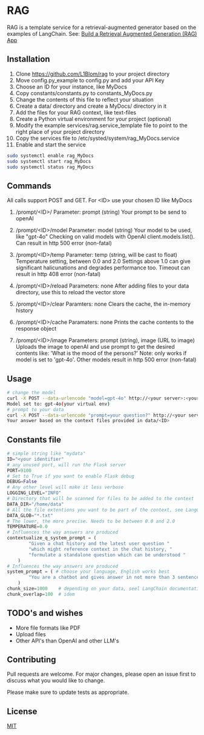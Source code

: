 # RAG

RAG is a template service for a retrieval-augmented generator based on the examples of LangChain. See: [Build a Retrieval Augmented Generation (RAG) App](https://python.langchain.com/v0.2/docs/tutorials/rag/)

## Installation

1. Clone https://github.com/L1Blom/rag to your project directory
2. Move config.py_example to config.py and add your API Key
3. Choose an ID for your instance, like MyDocs
4. Copy constants/constants.py to constants_MyDocs.py
5. Change the contents of this file to reflect your situation
6. Create a data/ directory and create a MyDocs/ directory in it
7. Add the files for your RAG context, like text-files
8. Create a Python virtual environment for your project (optional)
9. Modify the example services/rag.service_template file to point to the right place of your project directory
10. Copy the services file to /etc/systed/system/rag_MyDocs.service
11. Enable and start the service

```bash
sudo systemctl enable rag_MyDocs
sudo systemctl start rag_MyDocs
sudo systemctl status rag_MyDocs
```

## Commands

All calls support POST and GET. For \<ID\> use your chosen ID like MyDocs

1. /prompt/\<ID\>/
    Parameter: prompt (string)
    Your prompt to be send to openAI

2. /prompt/\<ID\>/model
    Parameter: model (string)
    Your model to be used, like "gpt-4o"
    Checking on valid models with OpenAI client.models.list(). Can result in http 500 error (non-fatal)

3. /prompt/\<ID\>/temp
    Parameter: temp (string, will be cast to float)
    Temperature setting, between 0.0 and 2.0
    Settings above 1.0 can give significant halicunations and degrades performance too.
    Timeout can result in http 408 error (non-fatal)

4. /prompt/\<ID\>/reload
    Parameters: none
    After adding files to your data directory, use this to reload the vector store

5. /prompt/\<ID\>/clear
    Paramters: none
    Clears the cache, the in-memory history

6. /prompt/\<ID\>/cache
    Paramaters: none
    Prints the cache contents to the response object

7. /prompt/\<ID\>/image
    Parameters: prompt (string), image (URL to image)
    Uploads the image to openAI and use prompt to get the desired contents like: 'What is the mood of the persons?'
    Note: only works if model is set to 'gpt-4o'. Other models result in http 500 error (non-fatal)

## Usage

```bash
# change the model
curl -X POST --data-urlencode "model=gpt-4o" http://<your server>:<your port>/prompt/<ID>/model
Model set to: gpt-4o(your virtual env) 
# prompt to your data
curl -X POST --data-urlencode "prompt=your question?" http://<your server>:<your port>/prompt/<ID>
Your answer based on the context files provided in data/<ID>
```

## Constants file

```python
# simple string like "mydata"
ID="<your identifier" 
# any unused port, will run the Flask server
PORT=9100
# Set to True if you want to enable Flask debug
DEBUG=False
# Any other level will make it less verbose
LOGGING_LEVEL="INFO"
# Directory that will be scanned for files to be added to the context
DATA_DIR="/home/data"
# All the file extentions you want to be part of the context, see LangChain documentation
DATA_GLOB="*.txt" 
# The lower, the more precise. Needs to be between 0.0 and 2.0
TEMPERATURE=0.0 
# Influences the way answers are produced
contextualize_q_system_prompt = (
        "Given a chat history and the latest user question "
        "which might reference context in the chat history, "
        "formulate a standalone question which can be understood "
    )
# Influences the way answers are produced
system_prompt = ( # choose your language, English works best
        "You are a chatbot and gives answer in not more than 3 sentences"
    )
chunk_size=1000    # depending on your data, seel LangChain documentation
chunk_overlap=100  # idem
```

## TODO's and wishes
- More file formats like PDF
- Upload files
- Other API's than OpenAI and other LLM's


## Contributing

Pull requests are welcome. For major changes, please open an issue first
to discuss what you would like to change.

Please make sure to update tests as appropriate.

## License

[MIT](https://choosealicense.com/licenses/mit/)